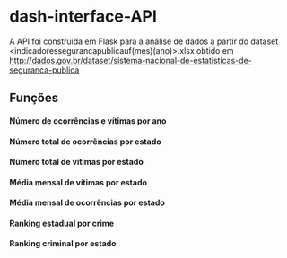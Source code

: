 # dash-interface-API

A API foi construída em Flask para a análise de dados a partir do dataset <indicadoressegurancapublicauf(mes)(ano)>.xlsx obtido em http://dados.gov.br/dataset/sistema-nacional-de-estatisticas-de-seguranca-publica

## Funções

#### Número de ocorrências e vítimas por ano
#### Número total de ocorrências por estado
#### Número total de vítimas por estado
#### Média mensal de vítimas por estado
#### Média mensal de ocorrências por estado
#### Ranking estadual por crime
#### Ranking criminal por estado
